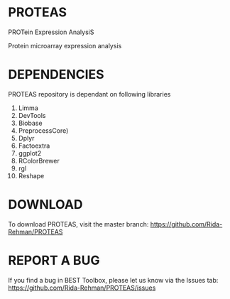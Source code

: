 # PROTEAS
PROTein Expression AnalysiS

Protein microarray expression analysis

# DEPENDENCIES
PROTEAS repository is dependant on following libraries

1. Limma
2. DevTools
3. Biobase
4. PreprocessCore)
5. Dplyr
6. Factoextra
7. ggplot2
8. RColorBrewer
9. rgl
10. Reshape

# DOWNLOAD
To download PROTEAS, visit the master branch: https://github.com/Rida-Rehman/PROTEAS

# REPORT A BUG
If you find a bug in BEST Toolbox, please let us know via the Issues tab: https://github.com/Rida-Rehman/PROTEAS/issues
